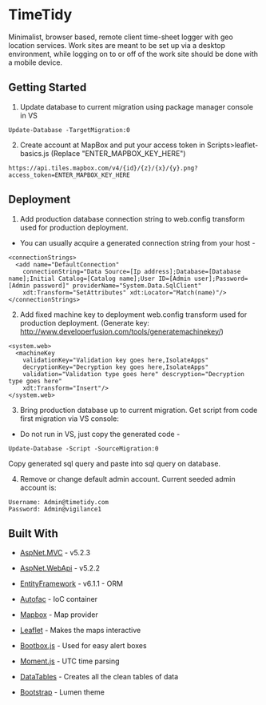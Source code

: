 # TimeTidy

Minimalist, browser based, remote client time-sheet logger with geo location services. Work sites are meant to be set up via a desktop environment, while logging on to or off of the work site should be done with a mobile device.

## Getting Started

1. Update database to current migration using package manager console in VS
```
Update-Database -TargetMigration:0
```
2. Create account at MapBox and put your access token in Scripts>leaflet-basics.js (Replace "ENTER_MAPBOX_KEY_HERE")
```
https://api.tiles.mapbox.com/v4/{id}/{z}/{x}/{y}.png?access_token=ENTER_MAPBOX_KEY_HERE
```

## Deployment

1. Add production database connection string to web.config transform used for production deployment.
- You can usually acquire a generated connection string from your host -
```
<connectionStrings>
  <add name="DefaultConnection" 
    connectionString="Data Source=[Ip address];Database=[Database name];Initial Catalog=[Catalog name];User ID=[Admin user];Password=[Admin password]" providerName="System.Data.SqlClient"
    xdt:Transform="SetAttributes" xdt:Locator="Match(name)"/>
</connectionStrings>
```
2. Add fixed machine key to deployment web.config transform used for production deployment. 
(Generate key: http://www.developerfusion.com/tools/generatemachinekey/)
```
<system.web>
  <machineKey 
    validationKey="Validation key goes here,IsolateApps"
    decryptionKey="Decryption key goes here,IsolateApps" 
    validation="Validation type goes here" descryption="Decryption type goes here"
    xdt:Transform="Insert"/>
</system.web>
```
3. Bring production database up to current migration.
Get script from code first migration via VS console:
- Do not run in VS, just copy the generated code -
```
Update-Database -Script -SourceMigration:0
```
Copy generated sql query and paste into sql query on database. 

4. Remove or change default admin account. Current seeded admin account is:
```
Username: Admin@timetidy.com
Password: Admin@vigilance1
```


## Built With

* [AspNet.MVC](https://www.asp.net/mvc) - v5.2.3
* [AspNet.WebApi](https://www.asp.net/web-api) - v5.2.2
* [EntityFramework]() - v6.1.1 - ORM
* [Autofac](https://autofac.org/) - IoC container

* [Mapbox](http://www.mapbox.com/) - Map provider
* [Leaflet](http://leafletjs.com/) - Makes the maps interactive
* [Bootbox.js](http://bootboxjs.com/) - Used for easy alert boxes
* [Moment.js](https://momentjs.com/) - UTC time parsing
* [DataTables](https://datatables.net/) - Creates all the clean tables of data
* [Bootstrap](http://getbootstrap.com/javascript/) - Lumen theme

